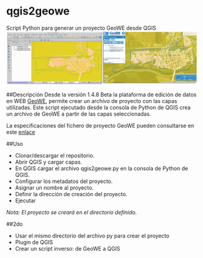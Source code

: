 # qgis2geowe
Script Python para generar un proyecto GeoWE desde QGIS
![qgis2geowe](img/qgis2geowe.png)

##Descripción
Desde la versión 1.4.8 Beta la plataforma de edición de datos en WEB [GeoWE](geowe.org), permite crear un archivo de proyecto con las capas utilizadas. 
Este script ejecutado desde la consola de Python de QGIS crea un archivo de GeoWE a partir de las capas seleccionadas.

La especificaciones del fichero de proyecto GeoWE pueden consultarse en este [enlace](http://www.geowe.org/guide/proyectos/index.html)

##Uso
- Clonar/descargar el repositorio.
- Abrir QGIS y cargar capas.
- En QGIS cargar el archivo qgis2geowe.py en la consola de Python de QGIS.
- Configurar los metadatos del proyecto.
- Asignar un nombre al proyecto.
- Definir la dirección de creación del proyecto.
- Ejecutar

*Nota: El proyecto se creará en el directorio definido.*

##2do
- Usar el mismo directorio del archivo py para crear el proyecto
- Plugin de QGIS
- Crear un script inverso: de GeoWE a QGIS
